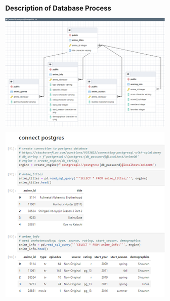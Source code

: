 ## Description of Database Process

![pgAdmin_ERD](../Images/pgAdmin_ERD.png)

![connect_postgres](../Images/connect_postgres.PNG)
